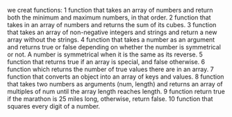 we creat functions:
1 function that takes an array of numbers and return both the minimum and maximum numbers, in that order.
2 function that takes in an array of numbers and returns the sum of its cubes.
3 function that takes an array of non-negative integers and strings and return a new array without the strings.
4 function that takes a number as an argument and returns true or false depending
on whether the number is symmetrical or not. A number is symmetrical when it is the same as its reverse.
5 function that returns true if an array is special, and false otherwise.
6 function which returns the number of true values there are in an array.
7 function that converts an object into an array of keys and values.
8 function that takes two numbers as arguments (num, length) and returns an array of multiples of num until the array length reaches length.
9 function return true if the marathon is 25 miles long, otherwise, return false.
10 function that squares every digit of a number.
